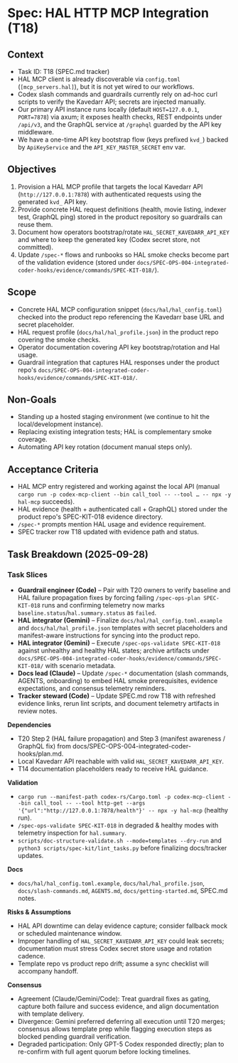 # Spec: HAL HTTP MCP Integration (T18)

## Context
- Task ID: T18 (SPEC.md tracker)
- HAL MCP client is already discoverable via `config.toml` (`[mcp_servers.hal]`), but it is not yet wired to our workflows.
- Codex slash commands and guardrails currently rely on ad-hoc curl scripts to verify the Kavedarr API; secrets are injected manually.
- Our primary API instance runs locally (default `HOST=127.0.0.1`, `PORT=7878`) via axum; it exposes health checks, REST endpoints under `/api/v3`, and the GraphQL service at `/graphql` guarded by the API key middleware.
- We have a one-time API key bootstrap flow (keys prefixed `kvd_`) backed by `ApiKeyService` and the `API_KEY_MASTER_SECRET` env var.

## Objectives
1. Provision a HAL MCP profile that targets the local Kavedarr API (`http://127.0.0.1:7878`) with authenticated requests using the generated `kvd_` API key.
2. Provide concrete HAL request definitions (health, movie listing, indexer test, GraphQL ping) stored in the product repository so guardrails can reuse them.
3. Document how operators bootstrap/rotate `HAL_SECRET_KAVEDARR_API_KEY` and where to keep the generated key (Codex secret store, not committed).
4. Update `/spec-*` flows and runbooks so HAL smoke checks become part of the validation evidence (stored under `docs/SPEC-OPS-004-integrated-coder-hooks/evidence/commands/SPEC-KIT-018/`).

## Scope
- Concrete HAL MCP configuration snippet (`docs/hal/hal_config.toml`) checked into the product repo referencing the Kavedarr base URL and secret placeholder.
- HAL request profile (`docs/hal/hal_profile.json`) in the product repo covering the smoke checks.
- Operator documentation covering API key bootstrap/rotation and Hal usage.
- Guardrail integration that captures HAL responses under the product repo's `docs/SPEC-OPS-004-integrated-coder-hooks/evidence/commands/SPEC-KIT-018/`.

## Non-Goals
- Standing up a hosted staging environment (we continue to hit the local/development instance).
- Replacing existing integration tests; HAL is complementary smoke coverage.
- Automating API key rotation (document manual steps only).

## Acceptance Criteria
- HAL MCP entry registered and working against the local API (manual `cargo run -p codex-mcp-client --bin call_tool -- --tool … -- npx -y hal-mcp` succeeds).
- HAL evidence (health + authenticated call + GraphQL) stored under the product repo's SPEC-KIT-018 evidence directory.
- `/spec-*` prompts mention HAL usage and evidence requirement.
- SPEC tracker row T18 updated with evidence path and status.

## Task Breakdown (2025-09-28)
### Task Slices
- **Guardrail engineer (Code)** – Pair with T20 owners to verify baseline and HAL failure propagation fixes by forcing failing `/spec-ops-plan SPEC-KIT-018` runs and confirming telemetry now marks `baseline.status`/`hal.summary.status` as `failed`.
- **HAL integrator (Gemini)** – Finalize `docs/hal/hal_config.toml.example` and `docs/hal/hal_profile.json` templates with secret placeholders and manifest-aware instructions for syncing into the product repo.
- **HAL integrator (Gemini)** – Execute `/spec-ops-validate SPEC-KIT-018` against unhealthy and healthy HAL states; archive artifacts under `docs/SPEC-OPS-004-integrated-coder-hooks/evidence/commands/SPEC-KIT-018/` with scenario metadata.
- **Docs lead (Claude)** – Update `/spec-*` documentation (slash commands, AGENTS, onboarding) to embed HAL smoke prerequisites, evidence expectations, and consensus telemetry reminders.
- **Tracker steward (Code)** – Update SPEC.md row T18 with refreshed evidence links, rerun lint scripts, and document telemetry artifacts in review notes.

**Dependencies**
- T20 Step 2 (HAL failure propagation) and Step 3 (manifest awareness / GraphQL fix) from docs/SPEC-OPS-004-integrated-coder-hooks/plan.md.
- Local Kavedarr API reachable with valid `HAL_SECRET_KAVEDARR_API_KEY`.
- T14 documentation placeholders ready to receive HAL guidance.

**Validation**
- `cargo run --manifest-path codex-rs/Cargo.toml -p codex-mcp-client --bin call_tool -- --tool http-get --args '{"url":"http://127.0.0.1:7878/health"}' -- npx -y hal-mcp` (healthy run).
- `/spec-ops-validate SPEC-KIT-018` in degraded & healthy modes with telemetry inspection for `hal.summary`.
- `scripts/doc-structure-validate.sh --mode=templates --dry-run` and `python3 scripts/spec-kit/lint_tasks.py` before finalizing docs/tracker updates.

**Docs**
- `docs/hal/hal_config.toml.example`, `docs/hal/hal_profile.json`, `docs/slash-commands.md`, `AGENTS.md`, `docs/getting-started.md`, SPEC.md notes.

**Risks & Assumptions**
- HAL API downtime can delay evidence capture; consider fallback mock or scheduled maintenance window.
- Improper handling of `HAL_SECRET_KAVEDARR_API_KEY` could leak secrets; documentation must stress Codex secret store usage and rotation cadence.
- Template repo vs product repo drift; assume a sync checklist will accompany handoff.

**Consensus**
- Agreement (Claude/Gemini/Code): Treat guardrail fixes as gating, capture both failure and success evidence, and align documentation with template delivery.
- Divergence: Gemini preferred deferring all execution until T20 merges; consensus allows template prep while flagging execution steps as blocked pending guardrail verification.
- Degraded participation: Only GPT-5 Codex responded directly; plan to re-confirm with full agent quorum before locking timelines.
